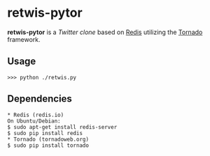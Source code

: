 retwis-pytor
===========

**retwis-pytor** is a *Twitter clone* based on [Redis](http://code.google.com/p/redis/) utilizing the [Tornado](http://www.tornadoweb.org) framework.

Usage
----

    >>> python ./retwis.py

Dependencies
------------
    * Redis (redis.io)
    On Ubuntu/Debian: 
    $ sudo apt-get install redis-server
    $ sudo pip install redis
    * Tornado (tornadoweb.org)
    $ sudo pip install tornado
